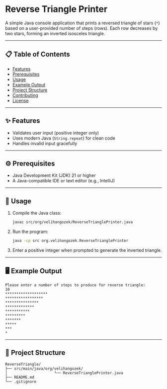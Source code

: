 # Reverse Triangle Printer

A simple Java console application that prints a reversed triangle of stars (`*`) based on a user-provided number of steps (rows). Each row decreases by two stars, forming an inverted isosceles triangle.

---

## 📋 Table of Contents

- [Features](#-features)
- [Prerequisites](#-Prerequisites)
- [Usage](#-usage)
- [Example Output](#-example-output)
- [Project Structure](#-project-structure)
- [Contributing](#-contributing)
- [License](#-license)

---

## ✨ Features

- Validates user input (positive integer only)
- Uses modern Java (`String.repeat`) for clean code
- Handles invalid input gracefully

---

## ⚙️ Prerequisites

- Java Development Kit (JDK) 21 or higher
- A Java-compatible IDE or text editor (e.g., IntelliJ)

---

## 📖 Usage

1. Compile the Java class:
   ```bash
   javac src/org/velihangozek/ReverseTrianglePrinter.java
   ```
2. Run the program:
   ```bash
   java -cp src org.velihangozek.ReverseTrianglePrinter
   ```
3. Enter a positive integer when prompted to generate the inverted triangle.

---

## 🖥️ Example Output

```text
Please enter a number of steps to produce for reverse triangle: 
10
*******************
*****************
***************
*************
***********
*********
*******
*****
***
*
```

---

## 📂 Project Structure

```text
ReverseTriangle/
├── src/main/java/org/velihangozek/
│                     └── ReverseTrianglePrinter.java
├── README.md
└── .gitignore
```
